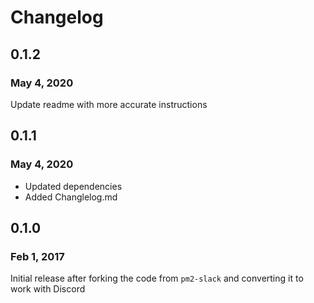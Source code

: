 # Changelog

## 0.1.2
### May 4, 2020

Update readme with more accurate instructions

## 0.1.1
### May 4, 2020

- Updated dependencies
- Added Changlelog.md

## 0.1.0
### Feb 1, 2017

Initial release after forking the code from `pm2-slack` and converting it to work with Discord